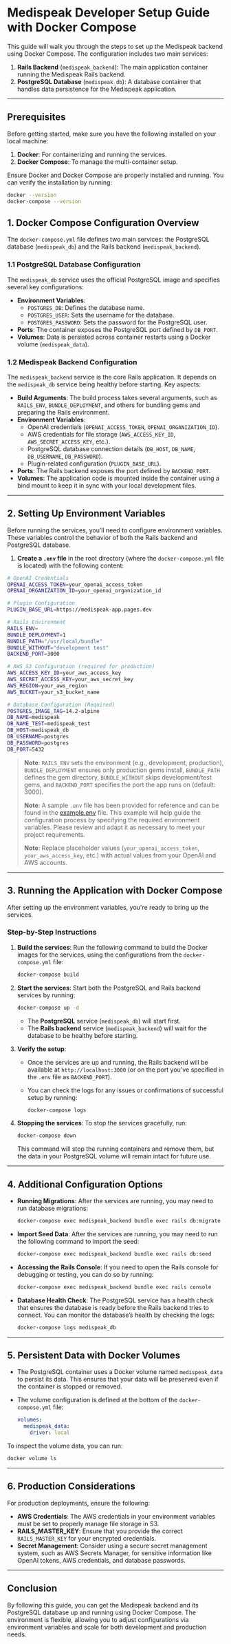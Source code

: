 # Medispeak Developer Setup Guide with Docker Compose

This guide will walk you through the steps to set up the Medispeak backend using Docker Compose. The configuration includes two main services:

1. **Rails Backend** (`medispeak_backend`): The main application container running the Medispeak Rails backend.
2. **PostgreSQL Database** (`medispeak_db`): A database container that handles data persistence for the Medispeak application.

---

## Prerequisites

Before getting started, make sure you have the following installed on your local machine:

1. **Docker**: For containerizing and running the services.
2. **Docker Compose**: To manage the multi-container setup.

Ensure Docker and Docker Compose are properly installed and running. You can verify the installation by running:

```bash
docker --version
docker-compose --version
```

## 1. Docker Compose Configuration Overview

The `docker-compose.yml` file defines two main services: the PostgreSQL database (`medispeak_db`) and the Rails backend (`medispeak_backend`).

### 1.1 PostgreSQL Database Configuration

The `medispeak_db` service uses the official PostgreSQL image and specifies several key configurations:

- **Environment Variables**:
  - `POSTGRES_DB`: Defines the database name.
  - `POSTGRES_USER`: Sets the username for the database.
  - `POSTGRES_PASSWORD`: Sets the password for the PostgreSQL user.
- **Ports**: The container exposes the PostgreSQL port defined by `DB_PORT`.
- **Volumes**: Data is persisted across container restarts using a Docker volume (`medispeak_data`).

### 1.2 Medispeak Backend Configuration

The `medispeak_backend` service is the core Rails application. It depends on the `medispeak_db` service being healthy before starting. Key aspects:

- **Build Arguments**: The build process takes several arguments, such as `RAILS_ENV`, `BUNDLE_DEPLOYMENT`, and others for bundling gems and preparing the Rails environment.
- **Environment Variables**:
  - OpenAI credentials (`OPENAI_ACCESS_TOKEN`, `OPENAI_ORGANIZATION_ID`).
  - AWS credentials for file storage (`AWS_ACCESS_KEY_ID`, `AWS_SECRET_ACCESS_KEY`, etc.).
  - PostgreSQL database connection details (`DB_HOST`, `DB_NAME`, `DB_USERNAME`, `DB_PASSWORD`).
  - Plugin-related configuration (`PLUGIN_BASE_URL`).
- **Ports**: The Rails backend exposes the port defined by `BACKEND_PORT`.
- **Volumes**: The application code is mounted inside the container using a bind mount to keep it in sync with your local development files.

---

## 2. Setting Up Environment Variables

Before running the services, you’ll need to configure environment variables. These variables control the behavior of both the Rails backend and PostgreSQL database.

1. **Create a `.env` file** in the root directory (where the `docker-compose.yml` file is located) with the following content:

```bash
# OpenAI Credentials
OPENAI_ACCESS_TOKEN=your_openai_access_token
OPENAI_ORGANIZATION_ID=your_openai_organization_id

# Plugin Configuration
PLUGIN_BASE_URL=https://medispeak-app.pages.dev

# Rails Environment
RAILS_ENV=
BUNDLE_DEPLOYMENT=1
BUNDLE_PATH="/usr/local/bundle"
BUNDLE_WITHOUT="development test"
BACKEND_PORT=3000

# AWS S3 Configuration (required for production)
AWS_ACCESS_KEY_ID=your_aws_access_key
AWS_SECRET_ACCESS_KEY=your_aws_secret_key
AWS_REGION=your_aws_region
AWS_BUCKET=your_s3_bucket_name

# Database Configuration (Required)
POSTGRES_IMAGE_TAG=14.2-alpine
DB_NAME=medispeak
DB_NAME_TEST=medispeak_test
DB_HOST=medispeak_db
DB_USERNAME=postgres
DB_PASSWORD=postgres
DB_PORT=5432
```

> **Note**: `RAILS_ENV` sets the environment (e.g., development, production), `BUNDLE_DEPLOYMENT` ensures only production gems install, `BUNDLE_PATH` defines the gem directory, `BUNDLE_WITHOUT` skips development/test gems, and `BACKEND_PORT` specifies the port the app runs on (default: 3000).
>
> **Note**: A sample `.env` file has been provided for reference and can be found in the [example.env](../example.env) file. This example will help guide the configuration process by specifying the required environment variables. Please review and adapt it as necessary to meet your project requirements.
>
> **Note**: Replace placeholder values (`your_openai_access_token`, `your_aws_access_key`, etc.) with actual values from your OpenAI and AWS accounts.

---

## 3. Running the Application with Docker Compose

After setting up the environment variables, you're ready to bring up the services.

### Step-by-Step Instructions

1. **Build the services**:
   Run the following command to build the Docker images for the services, using the configurations from the `docker-compose.yml` file:

   ```bash
   docker-compose build
   ```

2. **Start the services**:
   Start both the PostgreSQL and Rails backend services by running:

   ```bash
   docker-compose up -d
   ```

   - The **PostgreSQL** service (`medispeak_db`) will start first.
   - The **Rails backend** service (`medispeak_backend`) will wait for the database to be healthy before starting.

3. **Verify the setup**:
   - Once the services are up and running, the Rails backend will be available at `http://localhost:3000` (or on the port you’ve specified in the `.env` file as `BACKEND_PORT`).
   - You can check the logs for any issues or confirmations of successful setup by running:

     ```bash
     docker-compose logs
     ```

4. **Stopping the services**:
   To stop the services gracefully, run:

   ```bash
   docker-compose down
   ```

   This command will stop the running containers and remove them, but the data in your PostgreSQL volume will remain intact for future use.

---

## 4. Additional Configuration Options

- **Running Migrations**:
  After the services are running, you may need to run database migrations:

  ```bash
  docker-compose exec medispeak_backend bundle exec rails db:migrate
  ```

- **Import Seed Data**:
  After the services are running, you may need to run the following command to import the seed:

  ```bash
  docker-compose exec medispeak_backend bundle exec rails db:seed
  ```

- **Accessing the Rails Console**:
  If you need to open the Rails console for debugging or testing, you can do so by running:

  ```bash
  docker-compose exec medispeak_backend bundle exec rails console
  ```

- **Database Health Check**:
  The PostgreSQL service has a health check that ensures the database is ready before the Rails backend tries to connect. You can monitor the database’s health by checking the logs:

  ```bash
  docker-compose logs medispeak_db
  ```

---

## 5. Persistent Data with Docker Volumes

- The PostgreSQL container uses a Docker volume named `medispeak_data` to persist its data. This ensures that your data will be preserved even if the container is stopped or removed.

- The volume configuration is defined at the bottom of the `docker-compose.yml` file:

  ```yaml
  volumes:
    medispeak_data:
      driver: local
  ```

To inspect the volume data, you can run:

```bash
docker volume ls
```

---

## 6. Production Considerations

For production deployments, ensure the following:

- **AWS Credentials**: The AWS credentials in your environment variables must be set to properly manage file storage in S3.
- **RAILS_MASTER_KEY**: Ensure that you provide the correct `RAILS_MASTER_KEY` for your encrypted credentials.
- **Secret Management**: Consider using a secure secret management system, such as AWS Secrets Manager, for sensitive information like OpenAI tokens, AWS credentials, and database passwords.

---

## Conclusion

By following this guide, you can get the Medispeak backend and its PostgreSQL database up and running using Docker Compose. The environment is flexible, allowing you to adjust configurations via environment variables and scale for both development and production needs.
